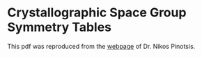 # Crystallographic Space Group Symmetry Tables

This pdf was reproduced from the [webpage]() of Dr. Nikos Pinotsis.

